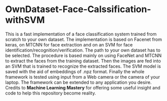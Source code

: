 # OwnDataset-Face-Calssification-withSVM
This is a fast implementation of a face classification system trained from scratch to your own dataset. The implementation is based on Facenet from keras, on MTCNN for face extraction and on an SVM for face identification/recognition/verification. The path to your own dataset has to be selected. The procedure is based mainly on using FaceNet and MTCNN to extract the faces from the training dataset. Then the images are fed into an SVM that is trained to recognize the extracted faces. The SVM model is saved with the aid of embeddings of .npz format. Finally the whole framework is tested using input from a Web camera or the camera of your laptop. The framework can be extended to any application you desire. Credits to **Machine Learning Mastery** for offering some useful insight and code to help this repository become reality.
